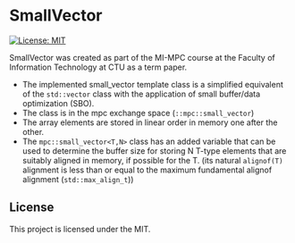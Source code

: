 # SmallVector

[![License: MIT](https://img.shields.io/badge/License-MIT-yellow.svg)](https://opensource.org/licenses/MIT)

SmallVector was created as part of the 
MI-MPC course at the Faculty of Information Technology at CTU as a term paper.

* The implemented small_vector template class is a simplified equivalent of the `std::vector` 
class with the application of small buffer/data optimization (SBO).
* The class is in the mpc exchange space (`::mpc::small_vector`)
* The array elements are stored in linear order in memory one after the other.
* The `mpc::small_vector<T,N>` class has an added variable that can be used to determine 
the buffer size for storing N T-type elements that are suitably aligned in memory, 
if possible for the T. 
(its natural `alignof(T)` alignment is less than or equal to the maximum 
fundamental alignof alignment (`std::max_align_t`))

## License
This project is licensed under the MIT.